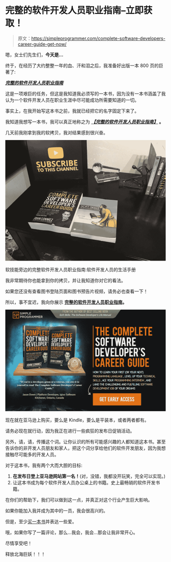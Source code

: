 # 完整的软件开发人员职业指南–立即获取！

> 原文：<https://simpleprogrammer.com/complete-software-developers-career-guide-get-now/>

嗯，女士们先生们，**今天是…**

终于，在经历了大约整整一年的血、汗和泪之后，我准备好出版一本 800 页的巨著了:

[***完整的软件开发人员职业指南***](https://simpleprogrammer.com/products/careerguide)

这是一项艰巨的任务，但这是我知道我必须写的一本书，因为没有一本书涵盖了我认为一个软件开发人员在职业生涯中尽可能成功所需要知道的一切。

事实上，在我开始写这本书之前，我就已经把它的名字固定下来了。

我知道我想写一本书，我可以真正地称之为 ***[【完整的软件开发人员职业指南】](https://simpleprogrammer.com/products/careerguide)* 。**

几天前我刚拿到我的软拷贝，我对结果感到很兴奋。

 ![The Complete Software Developer's Career Guide](img/24ccd8d564e30721025ec77b5c8e850e.png) 

软技能旁边的完整软件开发人员职业指南:软件开发人员的生活手册

我非常期待你也能拿到你的拷贝，并让我知道你对它的看法。

如果您还没有查看图书登陆页面和图书预告片视频，请务必也查看一下！

所以，事不宜迟，我向你展示 **[完整的软件开发人员职业指南](https://simpleprogrammer.com/products/careerguide)。**



![](img/fa6137b3340dd167dfc4634538586956.png)



现在就在亚马逊上购买，要么是 Kindle，要么是平装本，或者两者都有。

请务必现在就行动，因为我正在进行一些疯狂的发布日促销活动。

另外，请，请，传播这个词。让你认识的所有可能感兴趣的人都知道这本书。甚至告诉你的非开发人员朋友和家人，把这个词分享给他们的软件开发朋友，因为我想接触尽可能多的开发人员。

对于这本书，我有两个大而大胆的目标:

1.  **在发布日登上亚马逊网站第一名！**(对，没错，我都没开玩笑，完全可以实现。)
2.  让这本书成为每个软件开发人员办公桌上的书籍。史上最畅销的软件开发书籍。

在你们的帮助下，我们可以做到这一点，并真正对这个行业产生巨大影响。

如果你能加入我并成为其中的一员，我会很高兴的。

但是，至少[买一本书](https://simpleprogrammer.com/products/careerguide)并表达一些爱。

哦，如果你写了一篇评论，那么…我会，我会…那会让我非常开心。

尽情享受吧！

释放北海巨妖！！！